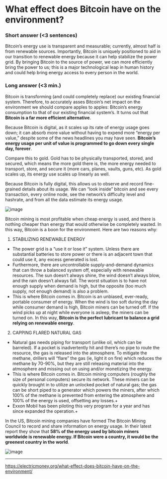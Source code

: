 # What effect does Bitcoin have on the environment?

### Short answer (<3 sentences)
Bitcoin’s energy use is transparent and measurable; currently, almost half is from renewable sources. Importantly, Bitcoin is uniquely positioned to aid in our transition to renewable energy because it can help stabilize the power grid. By bringing Bitcoin to the source of power, we can more efficiently bring the power to us; this is a major technological leap in human history and could help bring energy access to every person in the world.


### Long answer (<3 min.)
Bitcoin is transforming (and could completely replace) our existing financial system. Therefore, to accurately asses Bitcoin’s net impact on the environment we should compare apples to apples: Bitcoin’s energy consumption to that of our existing financial system’s. It turns out that **Bitcoin is a far more efficient alternative**.


Because Bitcoin is digital, as it scales up its rate of energy usage goes down; it can absorb more value without having to expend more “energy per value,” despite some of the news headlines you may have seen. **Bitcoin’s energy usage per unit of value is programmed to go down every single day, forever**.

Compare this to gold. Gold has to be physically transported, stored, and secured, which means the more gold there is, the more energy needed to transport, store, and secure it (more cars, planes, vaults, guns, etc). As gold scales up, its energy use scales up linearly as well.

Because Bitcoin is fully digital, this allows us to observe and record fine-grained details about its usage. We can “look inside” bitcoin and see every transaction, every online node, see the network’s difficulty level and hashrate, and from all the data estimate its energy usage.

![image](https://user-images.githubusercontent.com/20099374/162961434-6b1dc42c-01f0-4079-a080-30473a6ac7b2.png)


Bitcoin mining is most profitable when cheap energy is used, and there is nothing cheaper than energy that would otherwise be completely wasted. In this way, Bitcoin is a boon for the environment. Here are two reasons why:

1. STABILIZING RENEWABLE ENERGY
- The power grid is a “use it or lose it” system. Unless there are substantial batteries to store power or there is an adjacent town that could use it, any excess generated is lost.
- Furthermore, there are uncontrollable supply-and-demand dynamics that can throw a balanced system off, especially with renewable resources. The sun doesn’t always shine, the wind doesn’t always blow, and the rain doesn’t always fall. The worst situation is to have not enough supply when demand is high, but the opposite (too much supply, not enough demand) is also a problem.
- This is where Bitcoin comes in. Bitcoin is an unbiased, ever-ready, portable consumer of energy. When the wind is too soft during the day while consumer demand is high, Bitcoin miners can be turned off. If the wind picks up at night while everyone is asleep, the miners can be turned on. In this way, **Bitcoin is the perfect lubricant to balance a grid relying on renewable energy**.

2. CAPPING FLARED NATURAL GAS
- Natural gas needs piping for transport (unlike oil, which can be barreled). If a pocket is inadvertently hit and there’s no pipe to route the resource, the gas is released into the atmosphere. To mitigate the methane, drillers will “flare” the gas (ie, light it on fire) which reduces the methane by 70-90%, but they are still releasing material into the atmosphere and missing out on using and/or monetizing the energy.
- This is where Bitcoin comes in. Bitcoin mining computers (roughly the size of personal computers) secure its network. These miners can be quickly brought in to utilize an unlocked pocket of natural gas; the gas can be short piped to a generator which powers the miners, after which 100% of the methane is prevented from entering the atmosphere and 100% of the energy is used, offsetting any losses.+
- Exxon Mobil has been piloting this very program for a year and has since expanded the operation.+

In the US, Bitcoin mining companies have formed The Bitcoin Mining Council to record and share information on energy usage. In their latest report they show that **58% of the energy used by bitcoin miners worldwide is renewable energy. If Bitcoin were a country, it would be the greenest country in the world**.

![image](https://user-images.githubusercontent.com/20099374/162961465-a1852813-24a0-4866-af51-6f2ad828a522.png)

***
https://electricmoney.org/what-effect-does-bitcoin-have-on-the-environment/
